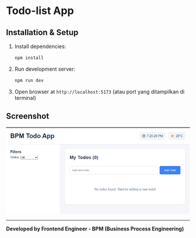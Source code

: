 # Todo-list App

## Installation & Setup

1. Install dependencies:
   ```bash
   npm install
   ```
2. Run development server:
   ```bash
   npm run dev
   ```
3. Open browser at `http://localhost:5173` (atau port yang ditampilkan di terminal)

## Screenshot

![App Screenshot](./screenshot.png)

---

**Developed by Frontend Engineer - BPM (Business Process Engineering)**
